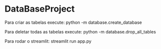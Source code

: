 # DataBaseProject


Para criar as tabelas execute:
    python -m database.create_database

Para deletar todas as tabelas execute:
    python -m database.drop_all_tables

Para rodar o streamlit:
    streamlit run app.py
